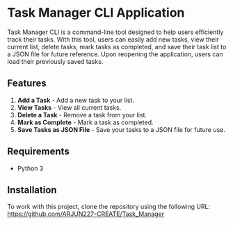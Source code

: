 # Task Manager CLI Application

Task Manager CLI is a command-line tool designed to help users efficiently track their tasks. With this tool, users can easily add new tasks, view their current list, delete tasks, mark tasks as completed, and save their task list to a JSON file for future reference. Upon reopening the application, users can load their previously saved tasks.

## Features

1. **Add a Task** - Add a new task to your list.
2. **View Tasks** - View all current tasks.
3. **Delete a Task** - Remove a task from your list.
4. **Mark as Complete** - Mark a task as completed.
5. **Save Tasks as JSON File** - Save your tasks to a JSON file for future use.

## Requirements

- Python 3

## Installation

To work with this project, clone the repository using the following URL: https://github.com/ARJUN227-CREATE/Task_Manager

